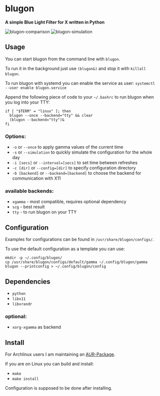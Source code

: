 # blugon
**A simple Blue Light Filter for X written in Python**

![blugon-comparison](https://i.imgur.com/iiQ1Y9b.png)
![blugon-simulation](https://thumbs.gfycat.com/LeanSnappyGemsbok.webp)

## Usage
You can start blugon from the command line with `blugon`.

To run it in the background just use `(blugon&)` and stop it with `killall blugon`.

To run blugon with systemd you can enable the service as user:
`systemctl --user enable blugon.service`

Append the following piece of code to your `~/.bashrc` to run blugon when you log into your TTY:

    if [ "$TERM" = "linux" ]; then
      blugon --once --backend="tty" && clear
      (blugon --backend="tty")&
    fi

### Options:
- `-o` or `--once` to apply gamma values of the current time
- `-s` or `--simulation` to quickly simulate the configuration for the whole day
- `-i [secs]` or `--interval=[secs]` to set time between refreshes
- `-c [dir]` or `--config=[dir]` to specify configuration directory
- `-b [backend]` or `--backend=[backend]` to choose the backend for communication with X11

### available backends:
- `xgamma` - most compatible, requires optional dependency
- `scg` - best result
- `tty` - to run blugon on your TTY

## Configuration
Examples for configurations can be found in `/usr/share/blugon/configs/`.

To use the default configuration as a template you can use:

    mkdir -p ~/.config/blugon/
    cp /usr/share/blugon/configs/default/gamma ~/.config/blugon/gamma
    blugon --printconfig > ~/.config/blugon/config

## Dependencies
- `python`
- `libx11`
- `libxrandr`
### optional:
- `xorg-xgamma` as backend

## Install
For Archlinux users I am maintaining an [AUR-Package](https://aur.archlinux.org/packages/blugon).

If you are on Linux you can build and install:
- `make`
- `make install`

Configuration is supposed to be done after installing.
